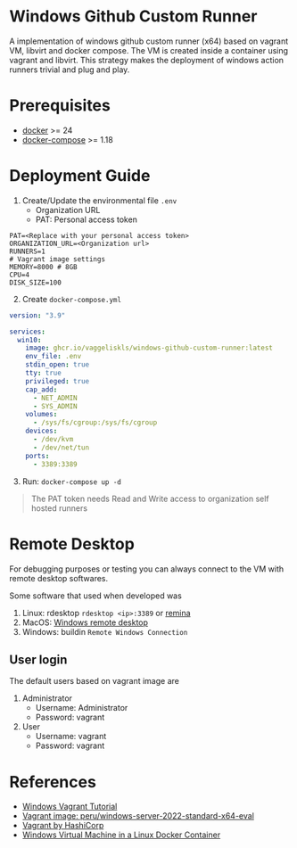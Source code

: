 # Windows Github Custom Runner 
A implementation of windows github custom runner (x64) based on vagrant VM, libvirt and docker compose. The VM is created inside a container using vagrant and libvirt. This strategy makes the deployment of windows action runners trivial and plug and play. 

# Prerequisites

- [docker](https://www.docker.com/) >= 24
- [docker-compose](https://www.docker.com/) >= 1.18

# Deployment Guide

1. Create/Update the environmental file `.env`
    - Organization URL
    - PAT: Personal access token
```
PAT=<Replace with your personal access token>
ORGANIZATION_URL=<Organization url>
RUNNERS=1
# Vagrant image settings
MEMORY=8000 # 8GB
CPU=4
DISK_SIZE=100
```
2. Create `docker-compose.yml`
```yaml
version: "3.9"

services:
  win10:
    image: ghcr.io/vaggeliskls/windows-github-custom-runner:latest
    env_file: .env
    stdin_open: true
    tty: true
    privileged: true
    cap_add:
      - NET_ADMIN
      - SYS_ADMIN
    volumes:
      - /sys/fs/cgroup:/sys/fs/cgroup
    devices:
      - /dev/kvm
      - /dev/net/tun
    ports:
      - 3389:3389
```
3. Run: `docker-compose up -d`

> The PAT token needs Read and Write access to organization self hosted runners


# Remote Desktop
For debugging purposes or testing you can always connect to the VM with remote desktop softwares.

Some software that used when developed was 
1. Linux: rdesktop `rdesktop <ip>:3389` or [remina](https://remmina.org/)
2. MacOS: [Windows remote desktop](https://apps.apple.com/us/app/microsoft-remote-desktop/id1295203466?mt=12)
3. Windows: buildin `Remote Windows Connection` 

## User login
The default users based on vagrant image are 

1. Administrator
    - Username: Administrator
    - Password: vagrant
1. User
    - Username: vagrant
    - Password: vagrant



# References

- [Windows Vagrant Tutorial](https://github.com/SecurityWeekly/vulhub-lab)
- [Vagrant image: peru/windows-server-2022-standard-x64-eval](https://app.vagrantup.com/peru/boxes/windows-server-2022-standard-x64-eval)
- [Vagrant by HashiCorp](https://www.vagrantup.com/)
- [Windows Virtual Machine in a Linux Docker Container](https://medium.com/axon-technologies/installing-a-windows-virtual-machine-in-a-linux-docker-container-c78e4c3f9ba1)

